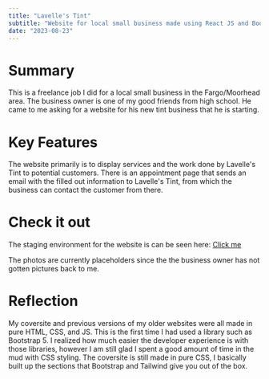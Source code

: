 ```yaml
---
title: "Lavelle's Tint"
subtitle: "Website for local small business made using React JS and Bootstrap 5."
date: "2023-08-23"
---
```


# Summary

This is a freelance job I did for a local small business in the Fargo/Moorhead area. The business owner is one of my good friends from high school. He came to me asking for a website for his new tint business that he is starting.

# Key Features

The website primarily is to display services and the work done by Lavelle's Tint to potential customers. There is an appointment page that sends an email with the filled out information to Lavelle's Tint, from which the business can contact the customer from there.

# Check it out
The staging environment for the website is can be seen here: [Click me](https://staging.samuelswedberg.com)

The photos are currently placeholders since the the business owner has not gotten pictures back to me.

# Reflection

My coversite and previous versions of my older websites were all made in pure HTML, CSS, and JS. This is the first time I had used a library such as Bootstrap 5. I realized how much easier the developer experience is with those libraries, however I am still glad I spent a good amount of time in the mud with CSS styling. The coversite is still made in pure CSS, I basically built up the sections that Bootstrap and Tailwind give you out of the box.